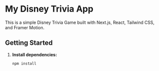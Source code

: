 # My Disney Trivia App

This is a simple Disney Trivia Game built with Next.js, React, Tailwind CSS, and Framer Motion.

## Getting Started

1. **Install dependencies:**

   ```bash
   npm install
